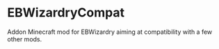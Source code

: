 # EBWizardryCompat
Addon Minecraft mod for EBWizardry aiming at compatibility with a few other mods.
